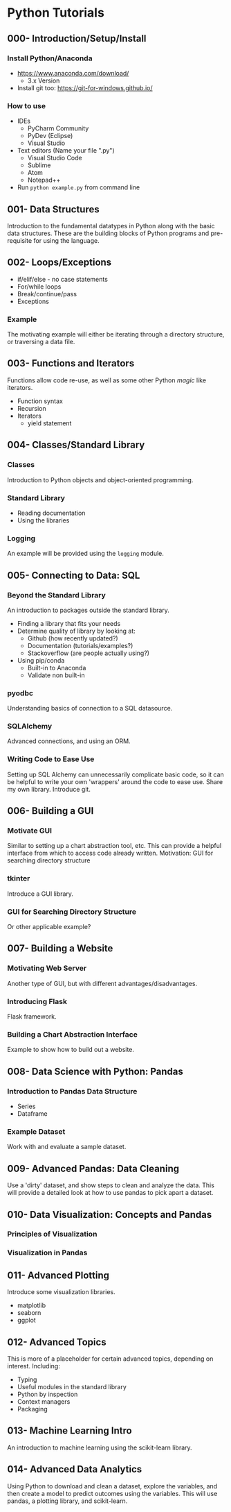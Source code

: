 # Python Tutorials

## 000- Introduction/Setup/Install

### Install Python/Anaconda

* https://www.anaconda.com/download/
    * 3.x Version
* Install git too: https://git-for-windows.github.io/

### How to use

* IDEs
    * PyCharm Community
    * PyDev (Eclipse)
    * Visual Studio
* Text editors (Name your file ".py")
    * Visual Studio Code
    * Sublime
    * Atom
    * Notepad++
* Run `python example.py` from command line

## 001- Data Structures
Introduction to the fundamental datatypes in Python along with the basic data structures. These are the building blocks of Python programs and pre-requisite for using the language.

## 002- Loops/Exceptions

* if/elif/else - no case statements
* For/while loops
* Break/continue/pass
* Exceptions

### Example
The motivating example will either be iterating through a directory structure, or traversing a data file.

## 003- Functions and Iterators
Functions allow code re-use, as well as some other Python *magic* like iterators.

* Function syntax
* Recursion
* Iterators
    * yield statement

## 004- Classes/Standard Library

### Classes
Introduction to Python objects and object-oriented programming.

### Standard Library

* Reading documentation
* Using the libraries

### Logging
An example will be provided using the `logging` module.

## 005- Connecting to Data: SQL

### Beyond the Standard Library
An introduction to packages outside the standard library.

* Finding a library that fits your needs
* Determine quality of library by looking at:
    * Github (how recently updated?)
    * Documentation (tutorials/examples?)
    * Stackoverflow (are people actually using?)
* Using pip/conda
    * Built-in to Anaconda
    * Validate non built-in

### pyodbc
Understanding basics of connection to a SQL datasource.

### SQLAlchemy
Advanced connections, and using an ORM.

### Writing Code to Ease Use
Setting up SQL Alchemy can unnecessarily complicate basic code, so it can be helpful to write your own 'wrappers' around the code to ease use. Share my own library. Introduce git.

## 006- Building a GUI

### Motivate GUI
Similar to setting up a chart abstraction tool, etc. This can provide a helpful interface from which to access code already written. Motivation: GUI for searching directory structure

### tkinter
Introduce a GUI library.

### GUI for Searching Directory Structure
Or other applicable example?

## 007- Building a Website

### Motivating Web Server
Another type of GUI, but with different advantages/disadvantages.

### Introducing Flask
Flask framework.

### Building a Chart Abstraction Interface
Example to show how to build out a website.

## 008- Data Science with Python: Pandas

### Introduction to Pandas Data Structure

* Series
* Dataframe

### Example Dataset
Work with and evaluate a sample dataset.

## 009- Advanced Pandas: Data Cleaning
Use a 'dirty' dataset, and show steps to clean and analyze the data. This will provide a detailed look at how to use pandas to pick apart a dataset.


## 010- Data Visualization: Concepts and Pandas

### Principles of Visualization

### Visualization in Pandas


## 011- Advanced Plotting
Introduce some visualization libraries.

* matplotlib
* seaborn
* ggplot


## 012- Advanced Topics
This is more of a placeholder for certain advanced topics, depending on interest. Including:

* Typing
* Useful modules in the standard library
* Python by inspection
* Context managers
* Packaging


## 013- Machine Learning Intro
An introduction to machine learning using the scikit-learn library.


## 014- Advanced Data Analytics
Using Python to download and clean a dataset, explore the variables, and then create a model to predict outcomes using the variables. This will use pandas, a plotting library, and scikit-learn.
